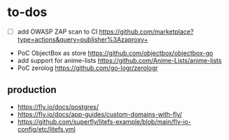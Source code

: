 # to-dos

- [ ] add OWASP ZAP scan to CI <https://github.com/marketplace?type=actions&query=publisher%3Azaproxy+>
- PoC ObjectBox as store <https://github.com/objectbox/objectbox-go>
- add support for anime-lists <https://github.com/Anime-Lists/anime-lists>
- PoC zerolog <https://github.com/go-logr/zerologr>

## production

- <https://fly.io/docs/postgres/>
- <https://fly.io/docs/app-guides/custom-domains-with-fly/>
- <https://github.com/superfly/litefs-example/blob/main/fly-io-config/etc/litefs.yml>
